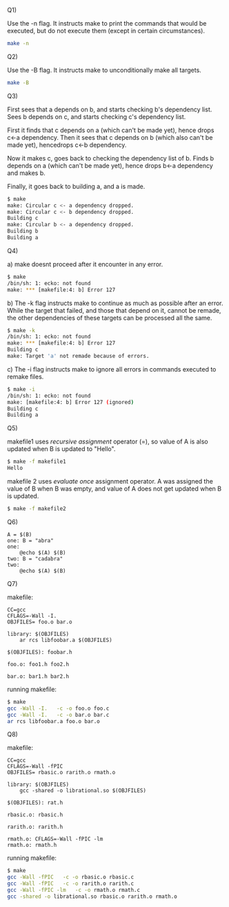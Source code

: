 

Q1)

Use the -n flag. It instructs make to print the commands that would be executed, but do not execute them (except  in
            certain circumstances).
```bash
make -n
```

Q2) 

Use the -B flag. It instructs make to unconditionally make all targets.
```bash
make -B
```

Q3)

First sees that a depends on b, and starts checking b's dependency list. Sees b depends on c, and
    starts checking c's dependency list. 
    
First it finds that c depends on a (which can't be made yet), hence drops c<-a dependency. Then it
    sees that c depends on b (which also can't be made yet), hencedrops c<-b dependency.
    
Now it makes c, goes back to checking the dependency list of b. Finds b depends on a (which can't
    be made yet), hence drops b<-a dependency and makes b.
    
Finally, it goes back to building a, and a is made.
    
```bash
$ make
make: Circular c <- a dependency dropped.
make: Circular c <- b dependency dropped.
Building c
make: Circular b <- a dependency dropped.
Building b
Building a
```

Q4) 

a) make doesnt proceed after it encounter in any error.
``` bash
$ make
/bin/sh: 1: ecko: not found
make: *** [makefile:4: b] Error 127
```

b) The -k flag instructs make to continue as much as possible after an error.  While the  target  that  failed,
            and those that depend on it, cannot be remade, the other dependencies of these
            targets can be processed all the same.
``` bash
$ make -k
/bin/sh: 1: ecko: not found
make: *** [makefile:4: b] Error 127
Building c
make: Target 'a' not remade because of errors.
```

c) The -i flag instructs make to ignore all errors in commands executed to remake files.
``` bash
$ make -i
/bin/sh: 1: ecko: not found
make: [makefile:4: b] Error 127 (ignored)
Building c
Building a
```



Q5) 

makefile1 uses *recursive assignment* operator (=), so value of A is also updated when B is updated to "Hello".
```bash
$ make -f makefile1
Hello
```

makefile 2 uses *evaluate once* assignment operator. A was assigned the value of B when B was empty, and value of A does not get updated when B is updated.
```bash
$ make -f makefile2


```

Q6) 

```make
A = $(B)
one: B = "abra"
one:
	@echo $(A) $(B)
two: B = "cadabra"
two:
	@echo $(A) $(B)
```

Q7)

makefile:
```make
CC=gcc
CFLAGS=-Wall -I.
OBJFILES= foo.o bar.o

library: $(OBJFILES)
	ar rcs libfoobar.a $(OBJFILES)

$(OBJFILES): foobar.h

foo.o: foo1.h foo2.h

bar.o: bar1.h bar2.h
```

running makefile:
```bash
$ make
gcc -Wall -I.   -c -o foo.o foo.c
gcc -Wall -I.   -c -o bar.o bar.c
ar rcs libfoobar.a foo.o bar.o
```

Q8)

makefile:
```make
CC=gcc
CFLAGS=-Wall -fPIC
OBJFILES= rbasic.o rarith.o rmath.o

library: $(OBJFILES)
	gcc -shared -o librational.so $(OBJFILES)

$(OBJFILES): rat.h

rbasic.o: rbasic.h

rarith.o: rarith.h

rmath.o: CFLAGS=-Wall -fPIC -lm
rmath.o: rmath.h
```

running makefile:
```bash
$ make
gcc -Wall -fPIC   -c -o rbasic.o rbasic.c
gcc -Wall -fPIC   -c -o rarith.o rarith.c
gcc -Wall -fPIC -lm   -c -o rmath.o rmath.c
gcc -shared -o librational.so rbasic.o rarith.o rmath.o
```
